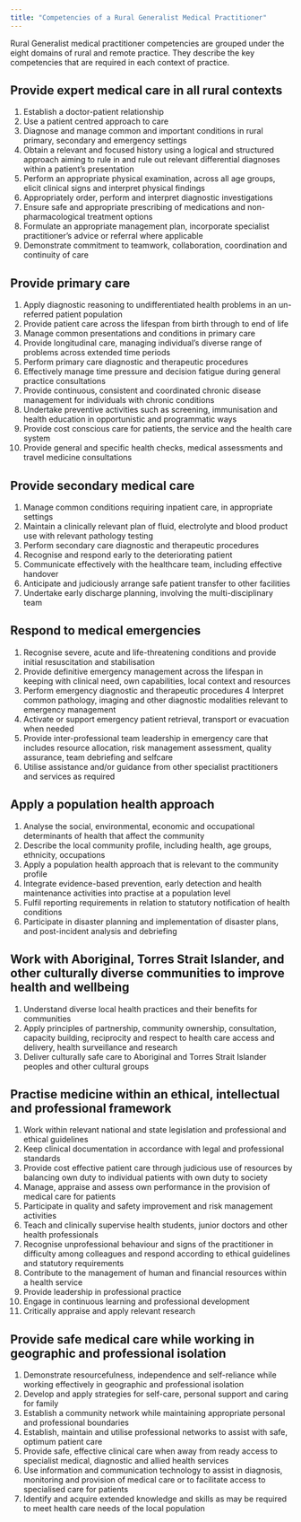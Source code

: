 ```yaml
---
title: "Competencies of a Rural Generalist Medical Practitioner"
---
```


Rural Generalist medical practitioner competencies are grouped under the eight domains of rural
and remote practice. They describe the key competencies that are required in each context of
practice.

## Provide expert medical care in all rural contexts

1. Establish a doctor-patient relationship
2. Use a patient centred approach to care
3. Diagnose and manage common and important conditions in rural primary, secondary and emergency settings
4. Obtain a relevant and focused history using a logical and structured approach aiming to rule in and rule out relevant differential diagnoses within a patient’s presentation
5. Perform an appropriate physical examination, across all age groups, elicit clinical signs and interpret physical findings
6. Appropriately order, perform and interpret diagnostic investigations
7. Ensure safe and appropriate prescribing of medications and non-pharmacological treatment options
8. Formulate an appropriate management plan, incorporate specialist practitioner’s advice or referral where applicable
9. Demonstrate commitment to teamwork, collaboration, coordination and continuity of care

## Provide primary care

1. Apply diagnostic reasoning to undifferentiated health problems in an un-referred patient population
2. Provide patient care across the lifespan from birth through to end of life
3. Manage common presentations and conditions in primary care
4. Provide longitudinal care, managing individual’s diverse range of problems across extended time periods
5. Perform primary care diagnostic and therapeutic procedures
6. Effectively manage time pressure and decision fatigue during general practice consultations
7. Provide continuous, consistent and coordinated chronic disease management for individuals with chronic conditions
8. Undertake preventive activities such as screening, immunisation and health education in opportunistic and programmatic ways
9. Provide cost conscious care for patients, the service and the health care system
10. Provide general and specific health checks, medical assessments and travel medicine consultations

## Provide secondary medical care

1. Manage common conditions requiring inpatient care, in appropriate settings
2. Maintain a clinically relevant plan of fluid, electrolyte and blood product use with relevant pathology testing
3. Perform secondary care diagnostic and therapeutic procedures
4. Recognise and respond early to the deteriorating patient
5. Communicate effectively with the healthcare team, including effective handover
6. Anticipate and judiciously arrange safe patient transfer to other facilities
7. Undertake early discharge planning, involving the multi-disciplinary team

## Respond to medical emergencies

1. Recognise severe, acute and life-threatening conditions and provide initial resuscitation and stabilisation
2. Provide definitive emergency management across the lifespan in keeping with clinical need, own capabilities, local context and resources
3. Perform emergency diagnostic and therapeutic procedures
4 Interpret common pathology, imaging and other diagnostic modalities relevant to emergency management
5. Activate or support emergency patient retrieval, transport or evacuation when needed
6. Provide inter-professional team leadership in emergency care that includes resource allocation, risk management assessment, quality assurance, team debriefing and selfcare
7. Utilise assistance and/or guidance from other specialist practitioners and services as required

## Apply a population health approach

1. Analyse the social, environmental, economic and occupational determinants of health that affect the community
2. Describe the local community profile, including health, age groups, ethnicity, occupations
3. Apply a population health approach that is relevant to the community profile
4. Integrate evidence-based prevention, early detection and health maintenance activities into practise at a population level
5. Fulfil reporting requirements in relation to statutory notification of health conditions
6. Participate in disaster planning and implementation of disaster plans, and post-incident analysis and debriefing

## Work with Aboriginal, Torres Strait Islander, and other culturally diverse communities to improve health and wellbeing

1. Understand diverse local health practices and their benefits for communities
2. Apply principles of partnership, community ownership, consultation, capacity building, reciprocity and respect to health care access and delivery, health surveillance and research
3. Deliver culturally safe care to Aboriginal and Torres Strait Islander peoples and other cultural groups

## Practise medicine within an ethical, intellectual and professional framework

1. Work within relevant national and state legislation and professional and ethical guidelines
2. Keep clinical documentation in accordance with legal and professional standards
3. Provide cost effective patient care through judicious use of resources by balancing own duty to individual patients with own duty to society
4. Manage, appraise and assess own performance in the provision of medical care for patients
5. Participate in quality and safety improvement and risk management activities
6. Teach and clinically supervise health students, junior doctors and other health professionals
7. Recognise unprofessional behaviour and signs of the practitioner in difficulty among colleagues and respond according to ethical guidelines and statutory requirements
8. Contribute to the management of human and financial resources within a health service
9. Provide leadership in professional practice
10. Engage in continuous learning and professional development
11. Critically appraise and apply relevant research

## Provide safe medical care while working in geographic and professional isolation

1. Demonstrate resourcefulness, independence and self-reliance while working effectively in geographic and professional isolation
2. Develop and apply strategies for self-care, personal support and caring for family
3. Establish a community network while maintaining appropriate personal and professional boundaries
4. Establish, maintain and utilise professional networks to assist with safe, optimum patient care
5. Provide safe, effective clinical care when away from ready access to specialist medical, diagnostic and allied health services
6. Use information and communication technology to assist in diagnosis, monitoring and provision of medical care or to facilitate access to specialised care for patients
7. Identify and acquire extended knowledge and skills as may be required to meet health care needs of the local population